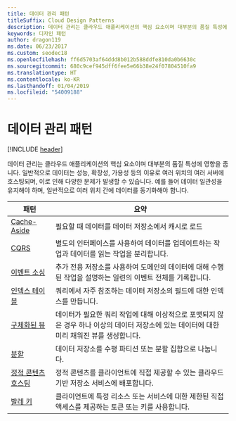 ```yaml
---
title: 데이터 관리 패턴
titleSuffix: Cloud Design Patterns
description: 데이터 관리는 클라우드 애플리케이션의 핵심 요소이며 대부분의 품질 특성에 영향을 줍니다. 일반적으로 데이터는 성능, 확장성, 가용성 등의 이유로 여러 위치의 여러 서버에 호스팅되며, 이로 인해 다양한 문제가 발생할 수 있습니다. 예를 들어 데이터 일관성을 유지해야 하며, 일반적으로 여러 위치 간에 데이터를 동기화해야 합니다.
keywords: 디자인 패턴
author: dragon119
ms.date: 06/23/2017
ms.custom: seodec18
ms.openlocfilehash: ff6d5703af64ddd8b012b588ddfe810da0b6630c
ms.sourcegitcommit: 680c9cef945dff6fee5e66b38e24f07804510fa9
ms.translationtype: HT
ms.contentlocale: ko-KR
ms.lasthandoff: 01/04/2019
ms.locfileid: "54009188"
---
```

# <a name="data-management-patterns"></a>데이터 관리 패턴

[!INCLUDE [header](../../_includes/header.md)]

데이터 관리는 클라우드 애플리케이션의 핵심 요소이며 대부분의 품질 특성에 영향을 줍니다. 일반적으로 데이터는 성능, 확장성, 가용성 등의 이유로 여러 위치의 여러 서버에 호스팅되며, 이로 인해 다양한 문제가 발생할 수 있습니다. 예를 들어 데이터 일관성을 유지해야 하며, 일반적으로 여러 위치 간에 데이터를 동기화해야 합니다.

|                        패턴                         |                                                                  요약                                                                  |
|--------------------------------------------------------|-------------------------------------------------------------------------------------------------------------------------------------------|
|            [Cache-Aside](../cache-aside.md)            |                                            필요할 때 데이터를 데이터 저장소에서 캐시로 로드                                             |
|                   [CQRS](../cqrs.md)                   |                    별도의 인터페이스를 사용하여 데이터를 업데이트하는 작업과 데이터를 읽는 작업을 분리합니다.                     |
|         [이벤트 소싱](../event-sourcing.md)         |               추가 전용 저장소를 사용하여 도메인의 데이터에 대해 수행된 작업을 설명하는 일련의 이벤트 전체를 기록합니다.               |
|            [인덱스 테이블](../index-table.md)            |                         쿼리에서 자주 참조하는 데이터 저장소의 필드에 대한 인덱스를 만듭니다.                          |
|      [구체화된 뷰](../materialized-view.md)      | 데이터가 필요한 쿼리 작업에 대해 이상적으로 포맷되지 않은 경우 하나 이상의 데이터 저장소에 있는 데이터에 대한 미리 채워진 뷰를 생성합니다. |
|               [분할](../sharding.md)               |                                    데이터 저장소를 수평 파티션 또는 분할 집합으로 나눕니다.                                     |
| [정적 콘텐츠 호스팅](../static-content-hosting.md) |                   정적 콘텐츠를 클라이언트에 직접 제공할 수 있는 클라우드 기반 저장소 서비스에 배포합니다.                    |
|              [발레 키](../valet-key.md)              |                 클라이언트에 특정 리소스 또는 서비스에 대한 제한된 직접 액세스를 제공하는 토큰 또는 키를 사용합니다.                 |
